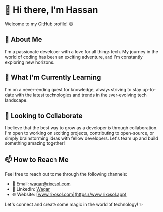 # 👋 Hi there, I'm Hassan

Welcome to my GitHub profile! 😄

## 👀 About Me

I'm a passionate developer with a love for all things tech. My journey in the world of coding has been an exciting adventure, and I'm constantly exploring new horizons.

## 🌱 What I'm Currently Learning

I'm on a never-ending quest for knowledge, always striving to stay up-to-date with the latest technologies and trends in the ever-evolving tech landscape.

## 💞️ Looking to Collaborate

I believe that the best way to grow as a developer is through collaboration. I'm open to working on exciting projects, contributing to open-source, or simply brainstorming ideas with fellow developers. Let's team up and build something amazing together!

## 📫 How to Reach Me

Feel free to reach out to me through the following channels:

- 📧 Email: [waqar@rixosol.com](mailto:waqar@rixosol.com)
- 💼 LinkedIn: [Waqar](https://www.linkedin.com/in/waqar119/)
- 🌐 Website: [www.rixosol.com](https://www.rixosol.app)

Let's connect and create some magic in the world of technology! ✨
